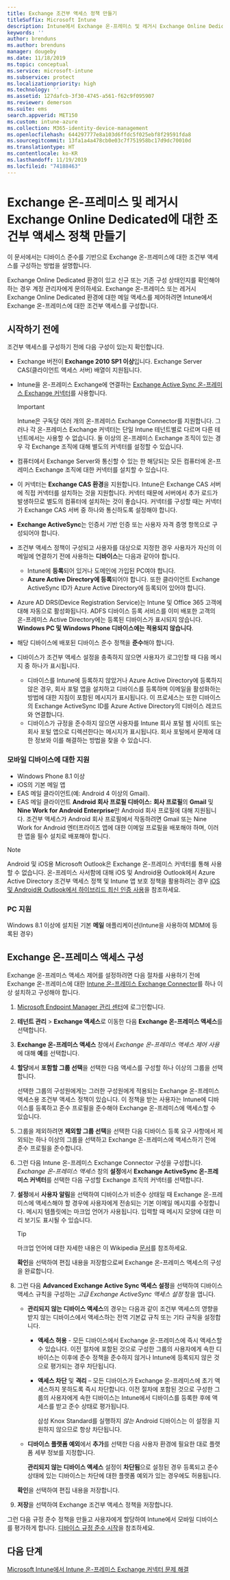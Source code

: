 ```yaml
---
title: Exchange 조건부 액세스 정책 만들기
titleSuffix: Microsoft Intune
description: Intune에서 Exchange 온-프레미스 및 레거시 Exchange Online Dedicated의 조건부 액세스를 구성합니다.
keywords: ''
author: brenduns
ms.author: brenduns
manager: dougeby
ms.date: 11/18/2019
ms.topic: conceptual
ms.service: microsoft-intune
ms.subservice: protect
ms.localizationpriority: high
ms.technology: ''
ms.assetid: 127dafcb-3f30-4745-a561-f62c9f095907
ms.reviewer: demerson
ms.suite: ems
search.appverid: MET150
ms.custom: intune-azure
ms.collection: M365-identity-device-management
ms.openlocfilehash: 644297777e8a103d6ffdc5f025ebf8f29591fda8
ms.sourcegitcommit: 13fa1a4a478cb0e03c7f751958bc17d9dc70010d
ms.translationtype: HT
ms.contentlocale: ko-KR
ms.lasthandoff: 11/19/2019
ms.locfileid: "74188463"
---
```

# <a name="create-a-conditional-access-policy-for-exchange-on-premises-and-legacy-exchange-online-dedicated"></a>Exchange 온-프레미스 및 레거시 Exchange Online Dedicated에 대한 조건부 액세스 정책 만들기

이 문서에서는 디바이스 준수를 기반으로 Exchange 온-프레미스에 대한 조건부 액세스를 구성하는 방법을 설명합니다.

Exchange Online Dedicated 환경이 있고 신규 또는 기존 구성 상태인지를 확인해야 하는 경우 계정 관리자에게 문의하세요. Exchange 온-프레미스 또는 레거시 Exchange Online Dedicated 환경에 대한 메일 액세스를 제어하려면 Intune에서 Exchange 온-프레미스에 대한 조건부 액세스를 구성합니다.

## <a name="before-you-begin"></a>시작하기 전에

조건부 액세스를 구성하기 전에 다음 구성이 있는지 확인합니다.

- Exchange 버전이 **Exchange 2010 SP1 이상**입니다. Exchange Server CAS(클라이언트 액세스 서버) 배열이 지원됩니다.

- Intune을 온-프레미스 Exchange에 연결하는 [Exchange Active Sync 온-프레미스 Exchange 커넥터](exchange-connector-install.md)를 사용합니다.

    >[!IMPORTANT]  
    >Intune은 구독당 여러 개의 온-프레미스 Exchange Connector를 지원합니다.  그러나 각 온-프레미스 Exchange 커넥터는 단일 Intune 테넌트별로 다르며 다른 테넌트에서는 사용할 수 없습니다.  둘 이상의 온-프레미스 Exchange 조직이 있는 경우 각 Exchange 조직에 대해 별도의 커넥터를 설정할 수 있습니다.

- 컴퓨터에서 Exchange Server와 통신할 수 있는 한 해당되는 모든 컴퓨터에 온-프레미스 Exchange 조직에 대한 커넥터를 설치할 수 있습니다.

- 이 커넥터는 **Exchange CAS 환경**을 지원합니다. Intune은 Exchange CAS 서버에 직접 커넥터를 설치하는 것을 지원합니다. 커넥터 때문에 서버에서 추가 로드가 발생하므로 별도의 컴퓨터에 설치하는 것이 좋습니다. 커넥터를 구성할 때는 커넥터가 Exchange CAS 서버 중 하나와 통신하도록 설정해야 합니다.

- **Exchange ActiveSync**는 인증서 기반 인증 또는 사용자 자격 증명 항목으로 구성되어야 합니다.

- 조건부 액세스 정책이 구성되고 사용자를 대상으로 지정한 경우 사용자가 자신의 이메일에 연결하기 전에 사용하는 **디바이스**는 다음과 같아야 합니다.
  - Intune에 **등록**되어 있거나 도메인에 가입된 PC여야 합니다.
  - **Azure Active Directory에 등록**되어야 합니다. 또한 클라이언트 Exchange ActiveSync ID가 Azure Active Directory에 등록되어 있어야 합니다.

- Azure AD DRS(Device Registration Service)는 Intune 및 Office 365 고객에 대해 자동으로 활성화됩니다. ADFS 디바이스 등록 서비스를 이미 배포한 고객의 온-프레미스 Active Directory에는 등록된 디바이스가 표시되지 않습니다. **Windows PC 및 Windows Phone 디바이스에는 적용되지 않습니다**.

- 해당 디바이스에 배포된 디바이스 준수 정책을 **준수**해야 합니다.

- 디바이스가 조건부 액세스 설정을 충족하지 않으면 사용자가 로그인할 때 다음 메시지 중 하나가 표시됩니다.
  - 디바이스를 Intune에 등록하지 않았거나 Azure Active Directory에 등록하지 않은 경우, 회사 포털 앱을 설치하고 디바이스를 등록하며 이메일을 활성화하는 방법에 대한 지침이 포함된 메시지가 표시됩니다. 이 프로세스는 또한 디바이스의 Exchange ActiveSync ID를 Azure Active Directory의 디바이스 레코드와 연결합니다.
  - 디바이스가 규정을 준수하지 않으면 사용자를 Intune 회사 포털 웹 사이트 또는 회사 포털 앱으로 디렉션한다는 메시지가 표시됩니다. 회사 포털에서 문제에 대한 정보와 이를 해결하는 방법을 찾을 수 있습니다.

### <a name="support-for-mobile-devices"></a>모바일 디바이스에 대한 지원

- Windows Phone 8.1 이상
- iOS의 기본 메일 앱
- EAS 메일 클라이언트(예: Android 4 이상의 Gmail).
- EAS 메일 클라이언트 **Android 회사 프로필 디바이스:** **회사 프로필**의 **Gmail** 및 **Nine Work for Android Enterprise**만 Android 회사 프로필에 대해 지원됩니다. 조건부 액세스가 Android 회사 프로필에서 작동하려면 Gmail 또는 Nine Work for Android 엔터프라이즈 앱에 대한 이메일 프로필을 배포해야 하며, 이러한 앱을 필수 설치로 배포해야 합니다.

> [!NOTE]
> Android 및 iOS용 Microsoft Outlook은 Exchange 온-프레미스 커넥터를 통해 사용할 수 없습니다. 온-프레미스 사서함에 대해 iOS 및 Android용 Outlook에서 Azure Active Directory 조건부 액세스 정책 및 Intune 앱 보호 정책을 활용하려는 경우 [iOS 및 Android용 Outlook에서 하이브리드 최신 인증 사용](https://docs.microsoft.com/Exchange/clients/outlook-for-ios-and-android/use-hybrid-modern-auth)을 참조하세요.

### <a name="support-for-pcs"></a>PC 지원

Windows 8.1 이상에 설치된 기본 **메일** 애플리케이션(Intune을 사용하여 MDM에 등록된 경우)

## <a name="configure-exchange-on-premises-access"></a>Exchange 온-프레미스 액세스 구성

Exchange 온-프레미스 액세스 제어를 설정하려면 다음 절차를 사용하기 전에 Exchange 온-프레미스에 대한 [Intune 온-프레미스 Exchange Connector](exchange-connector-install.md)를 하나 이상 설치하고 구성해야 합니다.

1. [Microsoft Endpoint Manager 관리 센터](https://go.microsoft.com/fwlink/?linkid=2109431)에 로그인합니다.

2. **테넌트 관리** > **Exchange 액세스**로 이동한 다음 **Exchange 온-프레미스 액세스**를 선택합니다.

3. **Exchange 온-프레미스 액세스** 창에서 *Exchange 온-프레미스 액세스 제어 사용*에 대해 **예**를 선택합니다.

4. **할당**에서 **포함할 그룹 선택**을 선택한 다음 액세스를 구성할 하나 이상의 그룹을 선택합니다.

   선택한 그룹의 구성원에게는 그러한 구성원에게 적용되는 Exchange 온-프레미스 액세스용 조건부 액세스 정책이 있습니다. 이 정책을 받는 사용자는 Intune에 디바이스를 등록하고 준수 프로필을 준수해야 Exchange 온-프레미스에 액세스할 수 있습니다.

5. 그룹을 제외하려면 **제외할 그룹 선택**을 선택한 다음 디바이스 등록 요구 사항에서 제외되는 하나 이상의 그룹을 선택하고 Exchange 온-프레미스에 액세스하기 전에 준수 프로필을 준수합니다. 

6. 그런 다음 Intune 온-프레미스 Exchange Connector 구성을 구성합니다.  *Exchange 온-프레미스 액세스* 창의 **설정**에서 **Exchange ActiveSync 온-프레미스 커넥터**를 선택한 다음 구성할 Exchange 조직의 커넥터를 선택합니다.

7. **설정**에서 **사용자 알림**을 선택하여 디바이스가 비준수 상태일 때 Exchange 온-프레미스에 액세스해야 할 경우에 사용자에게 전송되는 기본 이메일 메시지를 수정합니다. 메시지 템플릿에는 마크업 언어가 사용됩니다.  입력할 때 메시지 모양에 대한 미리 보기도 표시될 수 있습니다.
   > [!TIP]
   > 마크업 언어에 대한 자세한 내용은 이 Wikipedia [문서](https://en.wikipedia.org/wiki/Markup_language)를 참조하세요.
 
   **확인**을 선택하여 편집 내용을 저장함으로써 Exchange 온-프레미스 액세스의 구성을 완료합니다.

8. 그런 다음 **Advanced Exchange Active Sync 액세스 설정**을 선택하여 디바이스 액세스 규칙을 구성하는 *고급 Exchange ActiveSync 액세스 설정* 창을 엽니다.  

   - **관리되지 않는 디바이스 액세스**의 경우는 다음과 같이 조건부 액세스의 영향을 받지 않는 디바이스에서 액세스하는 전역 기본값 규칙 또는 기타 규칙을 설정합니다.

     - **액세스 허용** - 모든 디바이스에서 Exchange 온-프레미스에 즉시 액세스할 수 있습니다. 이전 절차에 포함된 것으로 구성한 그룹의 사용자에게 속한 디바이스는 이후에 준수 정책을 준수하지 않거나 Intune에 등록되지 않은 것으로 평가되는 경우 차단됩니다.

     - **액세스 차단** 및 **격리** – 모든 디바이스가 Exchange 온-프레미스에 초기 액세스하지 못하도록 즉시 차단합니다. 이전 절차에 포함된 것으로 구성한 그룹의 사용자에게 속한 디바이스는 Intune에서 디바이스를 등록한 후에 액세스를 받고 준수 상태로 평가됩니다. 

       삼성 Knox Standard를 실행하지 *않는* Android 디바이스는 이 설정을 지원하지 않으므로 항상 차단됩니다.

   -  **디바이스 플랫폼 예외**에서 **추가**를 선택한 다음 사용자 환경에 필요한 대로 플랫폼 세부 정보를 지정합니다. 
   
      **관리되지 않는 디바이스 액세스** 설정이 **차단됨**으로 설정된 경우 등록되고 준수 상태에 있는 디바이스는 차단에 대한 플랫폼 예외가 있는 경우에도 허용됩니다.  
   
   **확인**을 선택하여 편집 내용을 저장합니다.

9. **저장**을 선택하여 Exchange 조건부 액세스 정책을 저장합니다.

그런 다음 규정 준수 정책을 만들고 사용자에게 할당하여 Intune에서 모바일 디바이스를 평가하게 합니다. [디바이스 규정 준수 시작](device-compliance-get-started.md)을 참조하세요.

## <a name="next-steps"></a>다음 단계

[Microsoft Intune에서 Intune 온-프레미스 Exchange 커넥터 문제 해결](https://support.microsoft.com/help/4471887)
